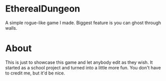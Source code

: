 # EtherealDungeon
A simple rogue-like game I made.  Biggest feature is you can ghost through walls.

# About
This is just to showcase this game and let anybody edit as they wish.  It started as a school project and turned into a little more fun.  You don't have to credit me, but it'd be nice.
